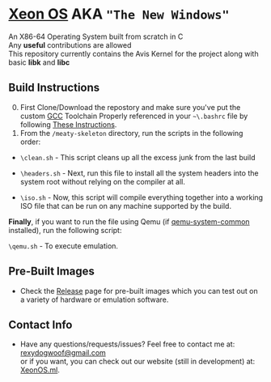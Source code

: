# [Xeon OS][6] AKA `"The New Windows"`
An X86-64 Operating System built from scratch in C
<br>
Any **useful** contributions are allowed
<br>
This repository currently contains the Avis Kernel for the project along with basic **libk** and **libc**

Build Instructions
------------------

0. First Clone/Download the repostory and make sure you've put the custom [GCC][1] Toolchain Properly referenced in your
`~\.bashrc` file by following [These Instructions][2].<br>
1. From the `/meaty-skeleton` directory, run the scripts in the following order:

- `\clean.sh` - This script cleans up all the excess junk from the last build

- `\headers.sh` - Next, run this file to install all the system headers into the system root without relying on the compiler at all.

- `\iso.sh` - Now, this script will compile everything together into a working ISO file that can be run on any machine supported by the build.

**Finally**, if you want to run the file using Qemu (if [qemu-system-common][3] installed), run the following script:

`\qemu.sh` - To execute emulation.

Pre-Built Images
----------------

- Check the [Release][4] page for pre-built images which you can test out on a variety of hardware or emulation software.

Contact Info
-------------

- Have any questions/requests/issues? Feel free to contact me at:
  [rexydogwoof@gmail.com][5] <br>or if you want, you can check out our website (still in development) at: [XeonOS.ml][6].

[1]: https://drive.google.com/file/d/0Bw6lG3Ej2746STJaM2dNbC05elE/view
[2]: https://wiki.osdev.org/GCC_Cross-Compiler#Using_the_new_Compiler
[3]: https://packages.debian.org/sid/qemu-system-common
[4]: https://github.com/AlexDev404/Xeon/releases
[5]: mailto:rexydogwoof@gmail.com
[6]: https://xeonos.ml
